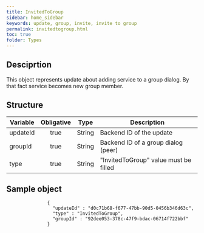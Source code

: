 ```yaml
---
title: InvitedToGroup
sidebar: home_sidebar
keywords: update, group, invite, invite to group
permalink: invitedtogroup.html
toc: true
folder: Types
---
```


## Desciprtion

<p> This object represents update  about adding service to a group dialog. By that fact service becomes new group member.
</p>

## Structure

| Variable  | Obligative  |Type| Description
|---|:---:|---|---|
| updateId  | true |String| Backend ID of the update |
| groupId  | true |String| Backend ID of a group dialog (peer) |
| type  | true | String | "InvitedToGroup" value must be filled

## Sample object

```
               {
                 "updateId" : "d0c71b68-f677-47bb-90d5-0456b346d63c",
                 "type" : "InvitedToGroup",
                 "groupId" : "92dee053-378c-47f9-bdac-06714f722bbf"
               }
```